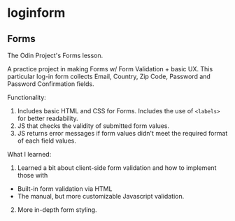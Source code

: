 # loginform

## Forms

The Odin Project's Forms lesson. 

A practice project in making Forms w/ Form Validation + basic UX.
This particular log-in form collects Email, Country, Zip Code, Password and Password Confirmation fields.

Functionality:
1. Includes basic HTML and CSS for Forms. Includes the use of `<labels>` for better readability.
2. JS that checks the validity of submitted form values.
3. JS returns error messages if form values didn't meet the required format of each field values. 

What I learned:

1. Learned a bit about client-side form validation and how to implement those with 
* Built-in form validation via HTML
* The manual, but more customizable Javascript validation.

2. More in-depth form styling.